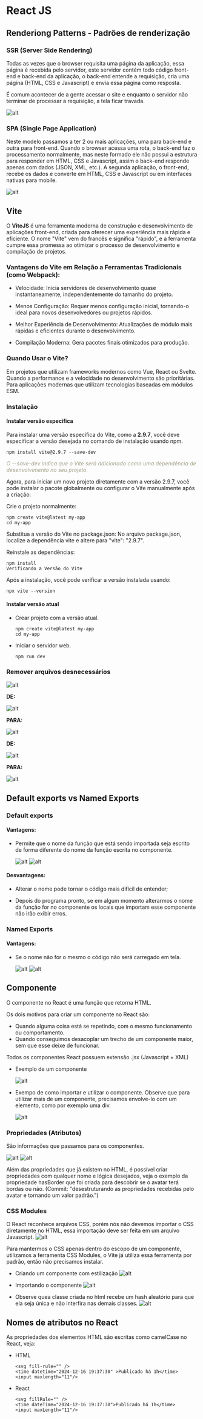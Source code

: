 # React JS

## Renderiong Patterns - Padrões de renderização

### SSR (Server Side Rendering)

Todas as vezes que o browser requisita uma página da aplicação, essa página é recebida pelo servidor, este servidor contém todo código front-end e back-end da aplicação, o back-end entende a requisição, cria uma página (HTML, CSS e Javascript) e envia essa página como resposta.

É comum acontecer de a gente acessar o site e enquanto o servidor não terminar de processar a requisição, a tela ficar travada.

![alt](readme-images/ssr.jpeg)


### SPA (Single Page Application)

Neste modelo passamos a ter 2 ou mais aplicações, uma para back-end e outra para front-end. Quando o browser acessa uma rota, o back-end faz o processamento normalmente, mas neste formado ele não possui a estrutura para responder em HTML, CSS e Javascript, assim o back-end responde apenas com dados (JSON, XML, etc.). A segunda aplicação, o front-end, recebe os dados e converte em HTML, CSS e Javascript ou em interfaces nativas para mobile.

![alt](readme-images/spa.jpeg)

## Vite

O **ViteJS** é uma ferramenta moderna de construção e desenvolvimento de aplicações front-end, criada para oferecer uma experiência mais rápida e eficiente. O nome "Vite" vem do francês e significa "rápido", e a ferramenta cumpre essa promessa ao otimizar o processo de desenvolvimento e compilação de projetos.

### Vantagens do Vite em Relação a Ferramentas Tradicionais (como Webpack):
- Velocidade: Inicia servidores de desenvolvimento quase instantaneamente, independentemente do tamanho do projeto.

- Menos Configuração: Requer menos configuração inicial, tornando-o ideal para novos desenvolvedores ou projetos rápidos.

- Melhor Experiência de Desenvolvimento: Atualizações de módulo mais rápidas e eficientes durante o desenvolvimento.

- Compilação Moderna: Gera pacotes finais otimizados para produção.

### Quando Usar o Vite?

Em projetos que utilizam frameworks modernos como Vue, React ou Svelte.
Quando a performance e a velocidade no desenvolvimento são prioritárias.
Para aplicações modernas que utilizam tecnologias baseadas em módulos ESM.

### Instalação

#### Instalar versão específica

Para instalar uma versão específica do Vite, como a **2.9.7**, você deve especificar a versão desejada no comando de instalação usando npm. 

```
npm install vite@2.9.7 --save-dev
```

<span style="color: #a39f86;">*O --save-dev indica que o Vite será adicionado como uma dependência de desenvolvimento no seu projeto.*</span>

Agora, para iniciar um novo projeto diretamente com a versão 2.9.7, você pode instalar o pacote globalmente ou configurar o Vite manualmente após a criação:

Crie o projeto normalmente:

```
npm create vite@latest my-app
cd my-app
```
Substitua a versão do Vite no package.json: No arquivo package.json, localize a dependência vite e altere para "vite": "2.9.7".

Reinstale as dependências:

```
npm install
Verificando a Versão do Vite
```

Após a instalação, você pode verificar a versão instalada usando:

```
npx vite --version
```

#### Instalar versão atual

- Crear projeto com a versão atual.

  ```
  npm create vite@latest my-app
  cd my-app
  ```

- Iniciar o servidor web.

  ```
  npm run dev
  ```

### Remover arquivos desnecessários

![alt](readme-images/0001.png)

**DE:**

  ![alt](readme-images/0002a.png)

**PARA:**

  ![alt](readme-images/0002b.png)


**DE:**

  ![alt](readme-images/0003a.png)

**PARA:**

  ![alt](readme-images/0003b.png)


## Default exports vs Named Exports

### Default exports

  #### Vantagens:

  - Permite que o nome da função que está sendo importada seja escrito de forma diferente do nome da função escrita no componente.

    ![alt](readme-images/0005a.png)
    ![alt](readme-images/0005b.png)
    
  #### Desvantagens:

  - Alterar o nome pode tornar o código mais difícil de entender;

  - Depois do programa pronto, se em algum momento alterarmos o nome da função for no componente os locais que importam esse componente não irão exibir erros.

### Named Exports

  #### Vantagens:

  - Se o nome não for o mesmo o código não será carregado em tela.
  
    ![alt](readme-images/0006a.png)
    ![alt](readme-images/0006b.png)

## Componente

O componente no React é uma função que retorna HTML. 

Os dois motivos para criar um componente no React são: 

- Quando alguma coisa está se repetindo, com o mesmo funcionamento ou comportamento.
- Quando conseguimos desacoplar um trecho de um componente maior, sem que esse deixe de funcionar.

Todos os componentes React possuem extensão .jsx (Javascript + XML)

  - Exemplo de um componente

    ![alt](readme-images/0004a.png)
  
  - Exempo de como importar e utilizar o componente. Observe que para utilizar mais de um componente, precisamos envolve-lo com um elemento, como por exemplo uma div.

    ![alt](readme-images/0004b.png)

### Propriedades (Atributos)

São informações que passamos para os componentes.

  ![alt](readme-images/0007a.png)
  ![alt](readme-images/0007a.png)

Além das propriedades que já existem no HTML, é possível criar propriedades com qualquer nome e lógica desejados, veja o exemplo da propriedade hasBorder que foi criada para descobrir se o avatar terá bordas ou não. (Commit: "desestruturando as propriedades recebidas pelo avatar e tornando um valor padrão.")

### CSS Modules

O React reconhece arquivos CSS, porém nós não devemos importar o CSS diretamente no HTML, essa importação deve ser feita em um arquivo Javascript.
  ![alt](readme-images/0008.png)

Para mantermos o CSS apenas dentro do escopo de um componente, utilizamos a ferramenta CSS Modules, o Vite já utiliza essa ferramenta por padrão, então não precisamos instalar.


- Criando um componente com estilização
  ![alt](readme-images/0009b.png)

- Importando o componente
  ![alt](readme-images/0009a.png)

- Observe quea classe criada no html recebe um hash aleatório para que ela seja única e não interfira nas demais classes.
  ![alt](readme-images/0009c.png)

## Nomes de atributos no React

As propriedades dos elementos HTML são escritas como camelCase no React, veja:

- HTML

  ```
  <svg fill-rule="" />
  <time datetime="2024-12-16 19:37:30" >Publicado há 1h</time>
  <input maxlength="11"/>
  ```

- React

  ```
  <svg fillRule="" />
  <time dateTime="2024-12-16 19:37:30">Publicado há 1h</time>
  <input maxLength="11"/>
  ```

